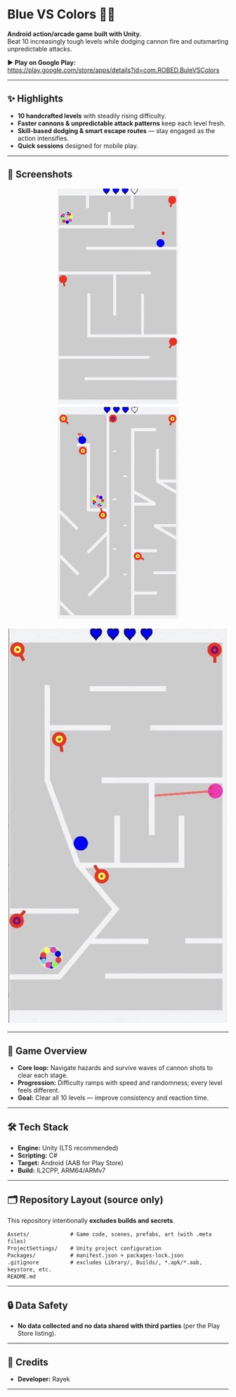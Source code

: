 # Blue VS Colors 🎯🌈

**Android action/arcade game built with Unity.**  
Beat 10 increasingly tough levels while dodging cannon fire and outsmarting unpredictable attacks.

**▶ Play on Google Play:**  
https://play.google.com/store/apps/details?id=com.ROBED.BuleVSColors

---

## ✨ Highlights
- **10 handcrafted levels** with steadily rising difficulty.  
- **Faster cannons & unpredictable attack patterns** keep each level fresh.  
- **Skill-based dodging & smart escape routes** — stay engaged as the action intensifies.  
- **Quick sessions** designed for mobile play.

---

## 📸 Screenshots

<p align="center">
  <img src="docs/screenshot-1.png" width="280">
  <img src="docs/screenshot-2.png" width="280">
</p>

[![Watch the video](docs/screenshot-3.png)](https://youtube.com/shorts/3IWRxz4Z0Mk?feature=share)

---

## 🧩 Game Overview
- **Core loop:** Navigate hazards and survive waves of cannon shots to clear each stage.  
- **Progression:** Difficulty ramps with speed and randomness; every level feels different.  
- **Goal:** Clear all 10 levels — improve consistency and reaction time.

---

## 🛠️ Tech Stack
- **Engine:** Unity (LTS recommended)  
- **Scripting:** C#  
- **Target:** Android (AAB for Play Store)  
- **Build:** IL2CPP, ARM64/ARMv7

---

## 🗂️ Repository Layout (source only)
This repository intentionally **excludes builds and secrets**.

```
Assets/             # Game code, scenes, prefabs, art (with .meta files)
ProjectSettings/    # Unity project configuration
Packages/           # manifest.json + packages-lock.json
.gitignore          # excludes Library/, Builds/, *.apk/*.aab, keystore, etc.
README.md
```

---

## 🔒 Data Safety
- **No data collected and no data shared with third parties** (per the Play Store listing).  

---

## 🙌 Credits
- **Developer:** Rayek  


---
